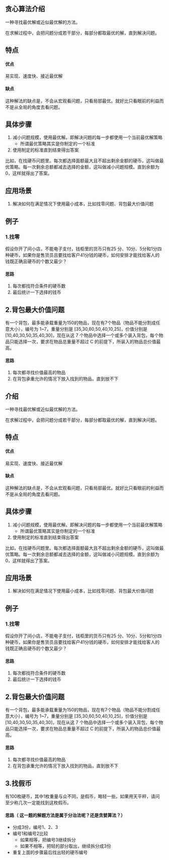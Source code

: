 ## 贪心算法介绍
一种寻找最优解或近似最优解的方法。

在求解过程中，会把问题分成若干部分，每部分都取最优的解，直到解决问题。


## 特点
#### 优点
易实现、速度快、接近最优解
#### 缺点
这种解法的缺点是，不会从宏观看问题，只看局部最优。就好比只看眼前的利益而不是从全局的角度去看问题。

## 具体步骤
1. 减小问题规模，使用最优解。即解决问题的每一步都使用一个当前最优解策略
    - 所谓最优策略其实是你制定的一个标准
2. 使用制定的标准直到结束得出答案

比如，在找硬币问题里。每次都选择面额最大且不超出剩余金额的硬币，这叫做最优策略。每一次剩余总额都减去选择的金额，这叫做减小问题规模。直到余额为0，这样就得出了答案。

## 应用场景
1. 解决如何在满足情况下使用最小成本，比如找零问题、背包最大价值问题

## 例子
### 1.找零
假设你开了间小店，不能电子支付，钱柜里的货币只有25 分、10分、5分和1分四种硬币，如果你是售货员且要找给客户41分钱的硬币，如何安排才能找给客人的钱既正确且硬币的个数又最少？

#### 思路
1. 每次都找符合条件的硬币数
2. 最后统计一下选择的钱币

## 2.背包最大价值问题
 有一个背包，最多能承载重量为150的物品，现在有7个物品（物品不能分割成任意大小），编号为 1~7，重量分别是 [35,30,60,50,40,10,25]，价值分别是[10,40,30,50,35,40,30]，现在从这 7 个物品中选择一个或多个装入背包，每个物品只能选择一次，要求在物品总重量不超过 C 的前提下，所装入的物品总价值最高。
 
#### 思路
1. 每次都寻找价值最高的物品
2. 在背包承重允许的情况下放入找到的物品，直到放不下

## 介绍
一种寻找最优解或近似最优解的方法。

在求解过程中，会把问题分成若干部分，每部分都取最优的解，直到解决问题。


## 特点
#### 优点
易实现、速度快、接近最优解
#### 缺点
这种解法的缺点是，不会从宏观看问题，只看局部最优。就好比只看眼前的利益而不是从全局的角度去看问题。

## 具体步骤
1. 减小问题规模，使用最优解。即解决问题的每一步都使用一个当前最优解策略
    - 所谓最优策略其实是你制定的一个标准
2. 使用制定的标准直到结束得出答案

比如，在找硬币问题里。每次都选择面额最大且不超出剩余金额的硬币，这叫做最优策略。每一次剩余总额都减去选择的金额，这叫做减小问题规模。直到余额为0，这样就得出了答案。

## 应用场景
1. 解决如何在满足情况下使用最小成本，比如找零问题、背包最大价值问题

## 例子
### 1.找零
假设你开了间小店，不能电子支付，钱柜里的货币只有25 分、10分、5分和1分四种硬币，如果你是售货员且要找给客户41分钱的硬币，如何安排才能找给客人的钱既正确且硬币的个数又最少？

#### 思路
1. 每次都找符合条件的硬币数
2. 最后统计一下选择的钱币

## 2.背包最大价值问题
 有一个背包，最多能承载重量为150的物品，现在有7个物品（物品不能分割成任意大小），编号为 1~7，重量分别是 [35,30,60,50,40,10,25]，价值分别是[10,40,30,50,35,40,30]，现在从这 7 个物品中选择一个或多个装入背包，每个物品只能选择一次，要求在物品总重量不超过 C 的前提下，所装入的物品总价值最高。
 
#### 思路
1. 每次都寻找价值最高的物品
2. 在背包承重允许的情况下放入找到的物品，直到放不下

## 3.找假币
有100枚硬币，其中1枚重量与众不同，是假币，略轻一些。如果用天平秤，请问至少称几次一定能找到这枚假币。

#### 思路（ 这一题的解题方法是属于分治法呢？还是贪婪算法？）
 - 分成3份，编号1、2、3
 - 编号1和编号2比较
    - 如果相等，把编号3继续拆分
    - 如果不相等，把轻的部分取出，继续拆分成3份
 - 重复上面的步骤最后找出轻的硬币编号
